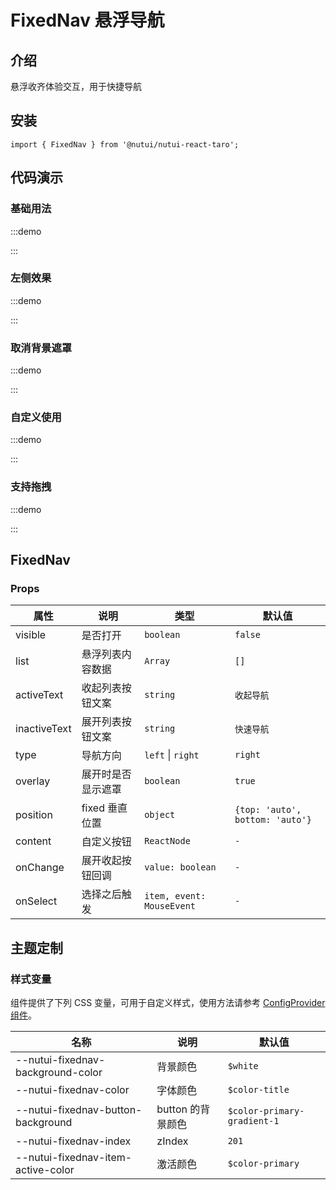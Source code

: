 # FixedNav 悬浮导航

## 介绍

悬浮收齐体验交互，用于快捷导航

## 安装

```tsx
import { FixedNav } from '@nutui/nutui-react-taro';
```

## 代码演示

### 基础用法

:::demo

<CodeBlock src='taro/demo1.tsx'></CodeBlock>

:::

### 左侧效果

:::demo

<CodeBlock src='taro/demo2.tsx'></CodeBlock>

:::

### 取消背景遮罩

:::demo

<CodeBlock src='taro/demo3.tsx'></CodeBlock>

:::

### 自定义使用

:::demo

<CodeBlock src='taro/demo4.tsx'></CodeBlock>

:::

### 支持拖拽

:::demo

<CodeBlock src='taro/demo5.tsx'></CodeBlock>

:::

## FixedNav

### Props

| 属性 | 说明 | 类型 | 默认值 |
| --- | --- | --- | --- |
| visible | 是否打开 | `boolean` | `false` |
| list | 悬浮列表内容数据 | `Array` | `[]` |
| activeText | 收起列表按钮文案 | `string` | `收起导航` |
| inactiveText | 展开列表按钮文案 | `string` | `快速导航` |
| type | 导航方向 | `left` \| `right` | `right` |
| overlay | 展开时是否显示遮罩 | `boolean` | `true` |
| position | fixed 垂直位置 | `object` | `{top: 'auto', bottom: 'auto'}` |
| content | 自定义按钮 | `ReactNode` | `-` |
| onChange | 展开收起按钮回调 | `value: boolean` | `-` |
| onSelect | 选择之后触发 | `item, event: MouseEvent` | `-` |

## 主题定制

### 样式变量

组件提供了下列 CSS 变量，可用于自定义样式，使用方法请参考 [ConfigProvider 组件](#/zh-CN/component/configprovider)。

| 名称 | 说明 | 默认值 |
| --- | --- | --- |
| \--nutui-fixednav-background-color | 背景颜色 | `$white` |
| \--nutui-fixednav-color | 字体颜色 | `$color-title` |
| \--nutui-fixednav-button-background | button 的背景颜色 | `$color-primary-gradient-1` |
| \--nutui-fixednav-index | zIndex | `201` |
| \--nutui-fixednav-item-active-color | 激活颜色 | `$color-primary` |